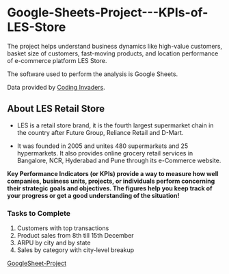 # Google-Sheets-Project---KPIs-of-LES-Store

The project helps understand business dynamics like high-value customers, basket size of customers, fast-moving products, and location performance of e-commerce platform LES Store.

The software used to perform the analysis is Google Sheets.

Data provided by [Coding Invaders](https://www.linkedin.com/company/codinginvaders/).

## About LES Retail Store

- LES is a retail store brand, it is the fourth largest supermarket chain in the country after Future Group, Reliance Retail and D-Mart. 

- It was founded in 2005 and unites 480 supermarkets and 25 hypermarkets. It also provides online grocery retail services in Bangalore, NCR, Hyderabad and Pune through its e-Commerce website.

**Key Performance Indicators (or KPIs) provide a way to measure how well companies, business units, projects, or individuals perform concerning their strategic goals and objectives. The figures help you keep track of your progress or get a good understanding of the situation!**


### Tasks to Complete
1) Customers with top transactions
2) Product sales from 8th till 15th December
3) ARPU by city and by state
4) Sales by category with city-level breakup

[GoogleSheet-Project](https://docs.google.com/spreadsheets/d/1L0PD9ssUyxg-stVeM_-E5pPjUcGVmpio/edit?usp=sharing&ouid=110937585537187810050&rtpof=true&sd=true)
